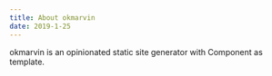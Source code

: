```yaml
---
title: About okmarvin
date: 2019-1-25
---
```


okmarvin is an opinionated static site generator with Component as template.